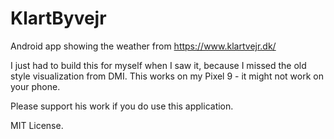 # KlartByvejr
Android app showing the weather from https://www.klartvejr.dk/

I just had to build this for myself when I saw it, because I missed the old style visualization from DMI. This works on my Pixel 9 - it might not work on your phone.

Please support his work if you do use this application.

MIT License.
